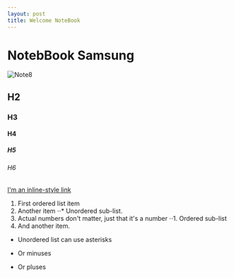 ```yaml
---
layout: post
title: Welcome NoteBook
---
```

# NotebBook Samsung
![Note8](http://cdn.gsmarena.com/imgroot/news/17/03/note8-galaxy-model-revealed/-728w2/gsmarena_002.jpg)


## H2
### H3
#### H4
##### H5
###### H6
[I'm an inline-style link](https://www.google.com)
1. First ordered list item
2. Another item
⋅⋅* Unordered sub-list. 
1. Actual numbers don't matter, just that it's a number
⋅⋅1. Ordered sub-list
4. And another item.
* Unordered list can use asterisks
- Or minuses
+ Or pluses
